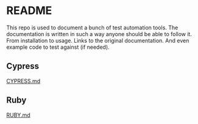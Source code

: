 # README

This repo is used to document a bunch of test automation tools.
The documentation is written in such a way anyone should be able to follow it.
From installation to usage. Links to the original documentation.
And even example code to test against (if needed).

## Cypress

[CYPRESS.md](CYPRESS/CYPRESS.md)

## Ruby

[RUBY.md](RUBY/RUBY.md)
